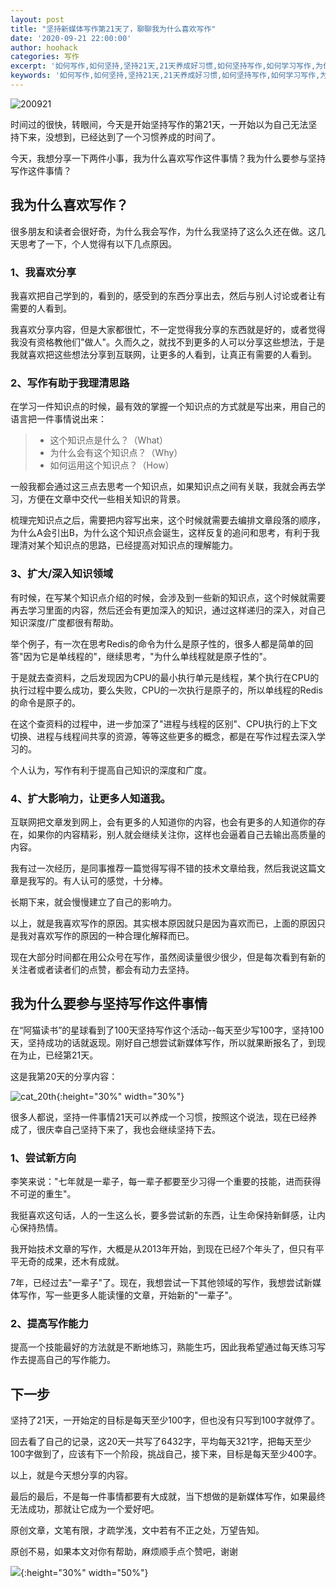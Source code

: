 ```yaml
---
layout: post
title: "坚持新媒体写作第21天了，聊聊我为什么喜欢写作"
date: '2020-09-21 22:00:00'
author: hoohack
categories: 写作
excerpt: '如何写作,如何坚持,坚持21天,21天养成好习惯,如何坚持写作,如何学习写作,为什么写作'
keywords: '如何写作,如何坚持,坚持21天,21天养成好习惯,如何坚持写作,如何学习写作,为什么写作'
---
```


![200921](https://www.hoohack.me/assets/images/2020/09/200921_keep-writing-21th-day.jpg)

时间过的很快，转眼间，今天是开始坚持写作的第21天，一开始以为自己无法坚持下来，没想到，已经达到了一个习惯养成的时间了。

今天，我想分享一下两件小事，我为什么喜欢写作这件事情？我为什么要参与坚持写作这件事情？

<!--more-->

## 我为什么喜欢写作？

很多朋友和读者会很好奇，为什么我会写作，为什么我坚持了这么久还在做。这几天思考了一下，个人觉得有以下几点原因。

### 1、我喜欢分享
我喜欢把自己学到的，看到的，感受到的东西分享出去，然后与别人讨论或者让有需要的人看到。

我喜欢分享内容，但是大家都很忙，不一定觉得我分享的东西就是好的，或者觉得我没有资格教他们"做人"。久而久之，就找不到更多的人可以分享这些想法，于是我就喜欢把这些想法分享到互联网，让更多的人看到，让真正有需要的人看到。

### 2、写作有助于我理清思路
在学习一件知识点的时候，最有效的掌握一个知识点的方式就是写出来，用自己的语言把一件事情说出来：

>* 这个知识点是什么？（What）
>* 为什么会有这个知识点？（Why）
>* 如何运用这个知识点？（How）

一般我都会通过这三点去思考一个知识点，如果知识点之间有关联，我就会再去学习，方便在文章中交代一些相关知识的背景。

梳理完知识点之后，需要把内容写出来，这个时候就需要去编排文章段落的顺序，为什么A会引出B，为什么这个知识点会诞生，这样反复的追问和思考，有利于我理清对某个知识点的思路，已经提高对知识点的理解能力。

### 3、扩大/深入知识领域
有时候，在写某个知识点介绍的时候，会涉及到一些新的知识点，这个时候就需要再去学习里面的内容，然后还会有更加深入的知识，通过这样递归的深入，对自己知识深度/广度都很有帮助。

举个例子，有一次在思考Redis的命令为什么是原子性的，很多人都是简单的回答"因为它是单线程的"，继续思考，"为什么单线程就是原子性的"。

于是就去查资料，之后发现因为CPU的最小执行单元是线程，某个执行在CPU的执行过程中要么成功，要么失败，CPU的一次执行是原子的，所以单线程的Redis的命令是原子的。

在这个查资料的过程中，进一步加深了"进程与线程的区别"、CPU执行的上下文切换、进程与线程间共享的资源，等等这些更多的概念，都是在写作过程去深入学习的。

个人认为，写作有利于提高自己知识的深度和广度。

### 4、扩大影响力，让更多人知道我。
互联网把文章发到网上，会有更多的人知道你的内容，也会有更多的人知道你的存在，如果你的内容精彩，别人就会继续关注你，这样也会逼着自己去输出高质量的内容。

我有过一次经历，是同事推荐一篇觉得写得不错的技术文章给我，然后我说这篇文章是我写的。有人认可的感觉，十分棒。

长期下来，就会慢慢建立了自己的影响力。

以上，就是我喜欢写作的原因。其实根本原因就只是因为喜欢而已，上面的原因只是我对喜欢写作的原因的一种合理化解释而已。

现在大部分时间都在用公众号在写作，虽然阅读量很少很少，但是每次看到有新的关注者或者读者们的点赞，都会有动力去坚持。

## 我为什么要参与坚持写作这件事情
在“阿猫读书”的星球看到了100天坚持写作这个活动--每天至少写100字，坚持100天，坚持成功的话就返现。刚好自己想尝试新媒体写作，所以就果断报名了，到现在为止，已经第21天。

这是我第20天的分享内容：

![cat_20th](https://www.hoohack.me/assets/images/2020/09/cat_20th.jpg){:height="30%" width="30%"}

很多人都说，坚持一件事情21天可以养成一个习惯，按照这个说法，现在已经养成了，很庆幸自己坚持下来了，我也会继续坚持下去。

### 1、尝试新方向
李笑来说："七年就是一辈子，每一辈子都要至少习得一个重要的技能，进而获得不可逆的重生"。

我挺喜欢这句话，人的一生这么长，要多尝试新的东西，让生命保持新鲜感，让内心保持热情。

我开始技术文章的写作，大概是从2013年开始，到现在已经7个年头了，但只有平平无奇的成果，还木有成就。

7年，已经过去"一辈子"了。现在，我想尝试一下其他领域的写作，我想尝试新媒体写作，写一些更多人能读懂的文章，开始新的"一辈子"。

### 2、提高写作能力
提高一个技能最好的方法就是不断地练习，熟能生巧，因此我希望通过每天练习写作去提高自己的写作能力。

## 下一步
坚持了21天，一开始定的目标是每天至少100字，但也没有只写到100字就停了。

回去看了自己的记录，这20天一共写了6432字，平均每天321字，把每天至少100字做到了，应该有下一个阶段，挑战自己，接下来，目标是每天至少400字。

以上，就是今天想分享的内容。

最后的最后，不是每一件事情都要有大成就，当下想做的是新媒体写作，如果最终无法成功，那就让它成为一个爱好吧。

原创文章，文笔有限，才疏学浅，文中若有不正之处，万望告知。

原创不易，如果本文对你有帮助，麻烦顺手点个赞吧，谢谢

![](https://www.hoohack.me/assets/images/qrcode.jpg){:height="30%" width="50%"}